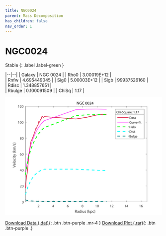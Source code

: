 ```yaml
---
title: NGC0024
parent: Mass Decomposition
has_children: false
nav_order: 1
---
```


# NGC0024 
Stable
{: .label .label-green }

|--|--|
| Galaxy    | NGC 0024 |
| Rho0     |	3.00019E+12	   |   
| Rnfw  | 4.695449045	  |
| Sig0     | 5.00003E+12	 |
| Sigb     | 99937526160	|  
| Rdisc  | 1.348857651	|   
| Rbulge      | 0.100091509 | 
| ChiSq | 1.17 |

![](/assets/plot/NGC0024.jpg)

[Download Data (.dat)](https://raw.githubusercontent.com/adhitya-spas/Database/gh-pages/assets/data/NGC0024.dat){: .btn .btn-purple .mr-4 }
[Download Plot (.rar)](https://github.com/adhitya-spas/Database/blob/gh-pages/assets/plot/NGC0024.rar?raw=true){: .btn .btn-purple .}

